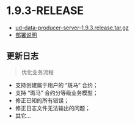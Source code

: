 # 1.9.3-RELEASE

* [ud-data-producer-server-1.9.3.release.tar.gz](ud-data-producer-server-1.9.3.release.tar.gz?raw=true)
* [部署说明](DEPLOY.md)

## 更新日志

> 优化业务流程

* 支持创建属于用户的 “斑马” 合约；
* 支持 “斑马” 合约分等级业务模型；
* 修正已知的所有错误；
* 修正日志文件无法输出的问题；
* 其它...
